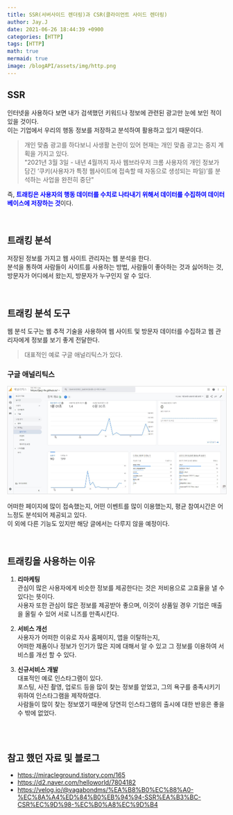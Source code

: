 ```yaml
---
title: SSR(서버사이드 렌더링)과 CSR(클라이언트 사이드 렌더링)
author: Jay.J
date: 2021-06-26 18:44:39 +0900
categories: [HTTP]
tags: [HTTP]
math: true
mermaid: true
image: /blogAPI/assets/img/http.png
---
```


## SSR

인터넷을 사용하다 보면 내가 검색했던 키워드나 정보에 관련된 광고만 눈에 보인 적이 있을 것이다.<br>
이는 기업에서 우리의 행동 정보를 저장하고 분석하여 활용하고 있기 때문이다.<br>
> 개인 맞춤 광고를 하다보니 사생활 논란이 있어 현재는 개인 맞춤 광고는 중지 계획을 가지고 있다.<br>
> "2021년 3월 3일 - 내년 4월까지 자사 웹브라우저 크롬 사용자의 개인 정보가 담긴 ‘쿠키(사용자가 특정 웹사이트에 접속할 때 자동으로 생성되는 파일)’를 분석하는 사업을 완전히 중단"

즉, <b style="color:blue">트래킹은 사용자의 행동 데이터를 수치로 나타내기 위해서 데이터를 수집하여 데이터 베이스에 저장하는 것</b>이다.<br>

<br>

## 트래킹 분석

저장된 정보를 가지고 웹 사이트 관리자는 웹 분석을 한다.<br>
분석을 통하여 사람들이 사이트를 사용하는 방법, 사람들이 좋아하는 것과 싫어하는 것, 방문자가 어디에서 왔는지, 방문자가 누구인지 알 수 있다.<br>

<br>

## 트래킹 분석 도구

웹 분석 도구는 웹 추적 기술을 사용하여 웹 사이트 및 방문자 데이터를 수집하고 웹 관리자에게 정보를 보기 좋게 전달한다.
> 대표적인 예로 구글 애널리틱스가 있다.

### 구글 애널리틱스

<img src="/assets/img/html/gogle_analytics.jpg" alt="" style="border:1px solid #ddd;border-raidus:5px;overflow:hidden">

어떠한 페이지에 많이 접속했는지, 어떤 이벤트를 많이 이용했는지, 평균 참여시간은 어느정도 분석되어 제공되고 있다.<br>
이 외에 다른 기능도 있지만 해당 글에서는 다루지 않을 예정이다.

<br>

## 트래킹을 사용하는 이유

1. <b>리마케팅</b><br>
  관심이 많은 사용자에게 비슷한 정보를 제공한다는 것은 저비용으로 고효율을 낼 수 있다는 뜻이다.<br>
  사용자 또한 관심이 많은 정보를 제공받아 좋으며, 이것이 상품일 경우 기업은 매출을 올릴 수 있어 서로 니즈를 만족시킨다.

2. <b>서비스 개선</b><br>
  사용자가 어떠한 이유로 자사 홈페이지, 앱을 이탈하는지,<br>
  어떠한 제품이나 정보가 인기가 많은 지에 대해서 알 수 있고 그 정보를 이용하여 서비스를 개선 할 수 있다.

3. <b>신규서비스 개발</b><br>
  대표적인 예로 인스타그램이 있다.<br>
  포스팅, 사진 촬영, 업로드 등을 많이 찾는 정보를 얻었고, 그의 욕구를 충족시키기 위하여 인스타그램을 제작하였다.<br>
  사람들이 많이 찾는 정보였기 때문에 당연히 인스타그램의 출시에 대한 반응은 좋을 수 밖에 없었다.<br>

<br>
<br>

## 참고 했던 자료 및 블로그
- <a href="https://miracleground.tistory.com/165">https://miracleground.tistory.com/165</a>
- <a href="https://d2.naver.com/helloworld/7804182">https://d2.naver.com/helloworld/7804182</a>
- <a href="https://velog.io/@vagabondms/%EA%B8%B0%EC%88%A0-%EC%8A%A4%ED%84%B0%EB%94%94-SSR%EA%B3%BC-CSR%EC%9D%98-%EC%B0%A8%EC%9D%B4">https://velog.io/@vagabondms/%EA%B8%B0%EC%88%A0-%EC%8A%A4%ED%84%B0%EB%94%94-SSR%EA%B3%BC-CSR%EC%9D%98-%EC%B0%A8%EC%9D%B4</a>
